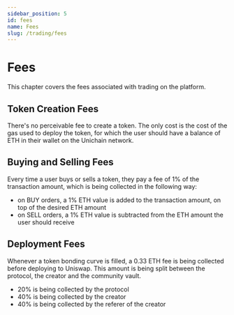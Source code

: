 ```yaml
---
sidebar_position: 5
id: fees
name: Fees
slug: /trading/fees
---
```


# Fees

This chapter covers the fees associated with trading on the platform.

## Token Creation Fees

There's no perceivable fee to create a token. The only cost is the cost of the gas used to deploy the token, for which the user should have a balance of ETH in their wallet on the Unichain network.

## Buying and Selling Fees

Every time a user buys or sells a token, they pay a fee of 1% of the transaction amount, which is being collected in the following way:

- on BUY orders, a 1% ETH value is added to the transaction amount, on top of the desired ETH amount
- on SELL orders, a 1% ETH value is subtracted from the ETH amount the user should receive

## Deployment Fees

Whenever a token bonding curve is filled, a 0.33 ETH fee is being collected before deploying to Uniswap. This amount is being split between the protocol, the creator and the community vault.

- 20% is being collected by the protocol
- 40% is being collected by the creator
- 40% is being collected by the referer of the creator
